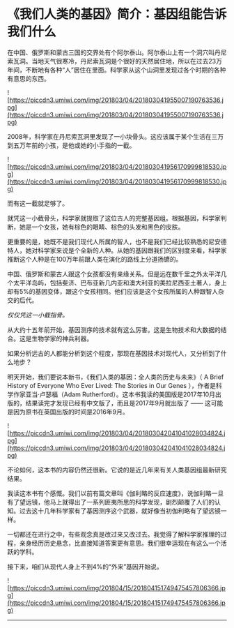 # 《我们人类的基因》简介：基因组能告诉我们什么

在中国、俄罗斯和蒙古三国的交界处有个阿尔泰山。阿尔泰山上有一个洞穴叫丹尼索瓦洞。当地天气很寒冷，丹尼索瓦洞是个很好的天然居住地，所以在过去23万年间，不断地有各种“人”居住在里面。科学家从这个山洞里发现过各个时期的各种有意思的东西。

![https://piccdn3.umiwi.com/img/201803/04/201803041955007190763536.jpg](https://piccdn3.umiwi.com/img/201803/04/201803041955007190763536.jpg)

2008年，科学家在丹尼索瓦洞里发现了一小块骨头。这应该属于某个生活在三万到五万年前的小孩，是他或她的小手指的一截。

![https://piccdn3.umiwi.com/img/201803/04/201803041956170999818530.jpg](https://piccdn3.umiwi.com/img/201803/04/201803041956170999818530.jpg)

而有这一截就足够了。

就凭这一小截骨头，科学家就提取了这位古人的完整基因组。根据基因，科学家判断，她是一个女孩，她有棕色的眼睛、棕色的头发和黑色的皮肤。

更重要的是，她既不是我们现代人所属的智人，也不是我们已经比较熟悉的尼安德特人，她对科学家来说是个全新的人种。从她的基因跟我们的区别度来看，科学家推断这个人种是在100万年前跟人类在演化的路线上分道扬镳的。

中国、俄罗斯和蒙古人跟这个女孩都没有亲缘关系。但是远在数千里之外太平洋几个太平洋岛屿，包括斐济、巴布亚新几内亚和澳大利亚的美拉尼西亚土著人，身上却有5%的基因变体，跟这个女孩相同。他们应该是这个女孩所属的人种跟智人杂交的后代。

 *仅仅凭这一小截指骨。*

从大约十五年前开始，基因测序的技术就有这么厉害。这是生物技术和大数据的结合。这是生物学家的神兵利器。

如果分析远古的人都能分析到这个程度，那现在基因技术对现代人，又分析到了什么地步？

明天开始，我们要说本新书，《我们人类的基因：全人类的历史与未来》（ A Brief History of Everyone Who Ever Lived: The Stories in Our Genes ），作者是科学作家亚当·卢瑟福（Adam Rutherford）。这本书我读的美国版是2017年10月出版的，结果读完才发现已经有中文版了，而且是2017年9月就出版了 —— 这可能是因为原书在英国出版的时间是2016年9月。

![https://piccdn3.umiwi.com/img/201803/04/201803042041041028034824.jpg](https://piccdn3.umiwi.com/img/201803/04/201803042041041028034824.jpg)

不论如何，这本书的内容仍然还很新。它说的是近几年来有关人类基因组最新研究结果。

我读这本书有个感慨。我们以前有篇文章叫《伽利略的反应速度》，说伽利略一旦有了望远镜，他马上就得出了一系列匪夷所思的科学发现，剧烈颠覆了人们的认知。过去这十几年科学家有了基因测序这个武器，就好像当初伽利略有了望远镜一样。

一切都还在进行之中，有些观念真是改过来又改过去。我觉得了解科学家推理的过程，亲身经历历史悬念，比直接知道答案更有意思。我们很幸运现在有这么一个活跃的学科。

接下来，咱们从现代人身上不到4%的“外来”基因开始说。

![https://piccdn3.umiwi.com/img/201804/15/201804151749475457806366.jpg](https://piccdn3.umiwi.com/img/201804/15/201804151749475457806366.jpg)

---
